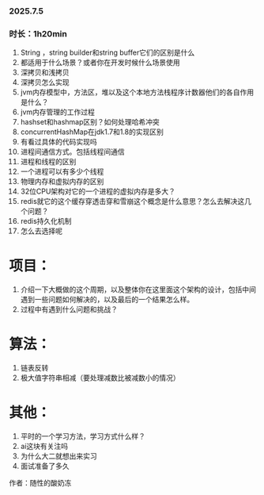 ### 2025.7.5
### 时长：1h20min

1. String ，string builder和string buffer它们的区别是什么
2. 都适用于什么场景？或者你在开发时候什么场景使用
3. 深拷贝和浅拷贝
4. 深拷贝怎么实现
5. jvm内存模型中，方法区，堆以及这个本地方法栈程序计数器他们的各自作用是什么？
6. jvm内存管理的工作过程
7. hashset和hashmap区别？如何处理哈希冲突
8. concurrentHashMap在jdk1.7和1.8的实现区别
9. 有看过具体的代码实现吗
10. 进程间通信方式。包括线程间通信
11. 进程和线程的区别
12. 一个进程可以有多少个线程
13. 物理内存和虚拟内存的区别
14. 32位CPU架构对它的一个进程的虚拟内存是多大？
15. redis就它的这个缓存穿透击穿和雪崩这个概念是什么意思？怎么去解决这几个问题？
16. redis持久化机制
17. 怎么去选择呢

# 项目：
1. 介绍一下大概做的这个周期，以及整体你在这里面这个架构的设计，包括中间遇到一些问题如何解决的，以及最后的一个结果怎么样。
2. 过程中有遇到什么问题和挑战？

# 算法：
1. 链表反转
2. 极大值字符串相减（要处理减数比被减数小的情况）

# 其他：
1. 平时的一个学习方法，学习方式什么样？
2. ai这块有关注吗
3. 为什么大二就想出来实习
4. 面试准备了多久

作者：随性的酸奶冻
